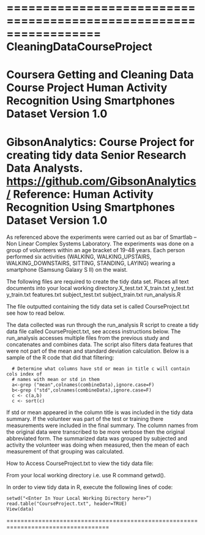 =================================================================
CleaningDataCourseProject
==================================================================
Coursera Getting and Cleaning Data
Course Project
Human Activity Recognition Using Smartphones Dataset
Version 1.0
==================================================================
GibsonAnalytics: Course Project for creating tidy data
Senior Research Data Analysts.
https://github.com/GibsonAnalytics/
Reference: Human Activity Recognition Using Smartphones Dataset
Version 1.0
==================================================================

As referenced above the experiments were carried out as bar of  Smartlab – Non Linear Complex Systems Laboratory.  The experiments was done on a group of volunteers within an age bracket of 19-48 years. Each person performed six activities (WALKING, WALKING_UPSTAIRS, WALKING_DOWNSTAIRS, SITTING, STANDING, LAYING) wearing a smartphone (Samsung Galaxy S II) on the waist.


The following files are required to create the tidy data set.  Places all text documents into your local working directory.X_test.txt
X_train.txt
y_test.txt
y_train.txt
features.txt
subject_test.txt
subject_train.txt
run_analysis.R

The file outputted containing the tidy data set is called CourseProject.txt see how to read below.

      
The data collected was run through the run_analysis R script to create a tidy data 
file called CourseProject.txt, see access instructions below.   The run_analysis accesses multiple files from the previous study and concatenates and combines data.   The script also filters data features that were not part of the mean and standard deviation calculation.  Below is a sample of the R code that did that filtering:

      # Determine what columns have std or mean in title c will contain cols index of 
      # names with mean or std in them
      a<-grep ("mean",colnames(combineData),ignore.case=F)
      b<-grep ("std",colnames(combineData),ignore.case=F)
      c <- c(a,b)
      c <- sort(c)
      
If std or mean appeared in the column title is was included in the tidy data summary.  If the volunteer was part of the test or training there measurements were included in the final summary.  The column names from the original data were transcribed to be more verbose then the original abbreviated form.  The summarized data was grouped by subjected and activity the volunteer was doing when measured, then the mean of each measurement of that grouping was calculated. 


How to Access CourseProject.txt to view the tidy data file:

From your local working directory i.e. use R command getwd().

In order to view tidy data in R, execute the following lines of code:

    setwd("<Enter In Your Local Working Directory here>”) 
    read.table("CourseProject.txt", header=TRUE)
    View(data)

===================================================================================




